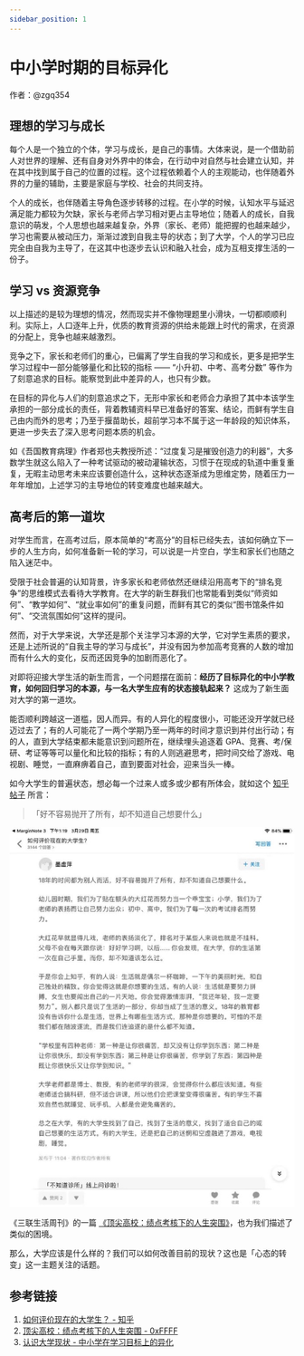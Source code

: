 ```yaml
---
sidebar_position: 1
---
```


# 中小学时期的目标异化

作者：@zgq354 

## 理想的学习与成长

每个人是一个独立的个体，学习与成长，是自己的事情。大体来说，是一个借助前人对世界的理解、还有自身对外界中的体会，在行动中对自然与社会建立认知，并在其中找到属于自己的位置的过程。这个过程依赖着个人的主观能动，也伴随着外界的力量的辅助，主要是家庭与学校、社会的共同支持。

个人的成长，也伴随着主导角色逐步转移的过程。在小学的时候，认知水平与延迟满足能力都较为欠缺，家长与老师占学习相对更占主导地位；随着人的成长，自我意识的萌发，个人思想也越来越复杂，外界（家长、老师）能把握的也越来越少，学习也需要从被动压力，渐渐过渡到自我主导的状态；到了大学，个人的学习已应完全由自我为主导了，在这其中也逐步去认识和融入社会，成为互相支撑生活的一份子。

## 学习 vs 资源竞争

以上描述的是较为理想的情况，然而现实并不像物理题里小滑块，一切都顺顺利利。实际上，人口逐年上升，优质的教育资源的供给未能跟上时代的需求，在资源的分配上，竞争也越来越激烈。

竞争之下，家长和老师们的重心，已偏离了学生自我的学习和成长，更多是把学生学习过程中一部分能够量化和比较的指标 —— “小升初、中考、高考分数” 等作为了刻意追求的目标。能察觉到此中差异的人，也只有少数。

在目标的异化与人们的刻意追求之下，无形中家长和老师合力承担了其中本该学生承担的一部分成长的责任，背着教辅资料早已准备好的答案、结论，而鲜有学生自己由内而外的思考；乃至于揠苗助长，超前学习本不属于这一年龄段的知识体系，更进一步失去了深入思考问题本质的机会。

如《吾国教育病理》作者郑也夫教授所述：“过度复习是摧毁创造力的利器”，大多数学生就这么陷入了一种考试驱动的被动灌输状态，习惯于在现成的轨道中重复重复，无暇主动思考未来应该要创造什么，这种状态逐渐成为思维定势，随着压力一年年增加，上述学习的主导地位的转变难度也越来越大。

## 高考后的第一道坎

对学生而言，在高考过后，原本简单的“考高分”的目标已经失去，该如何确立下一步的人生方向，如何准备新一轮的学习，可以说是一片空白，学生和家长们也随之陷入迷茫中。

受限于社会普遍的认知背景，许多家长和老师依然还继续沿用高考下的“排名竞争”的思维模式去看待大学教育。在大学的新生群我们也常能看到类似“师资如何”、“教学如何”、“就业率如何”的重复问题，而鲜有其它的类似“图书馆条件如何”、“交流氛围如何”这样的提问。

然而，对于大学来说，大学还是那个关注学习本源的大学，它对学生素质的要求，还是上述所说的“自我主导的学习与成长”，并没有因为参加高考竞赛的人数的增加而有什么大的变化，反而还因竞争的加剧而恶化了。

对即将迎接大学生活的新生而言，一个问题摆在面前：**经历了目标异化的中小学教育，如何回归学习的本源，与一名大学生应有的状态接轨起来？** 这成为了新生面对大学的第一道坎。

能否顺利跨越这一道槛，因人而异。有的人异化的程度很小，可能还没开学就已经迈过去了；有的人可能花了一两个学期乃至一两年的时间才意识到并付出行动；有的人，直到大学结束都未能意识到问题所在，继续埋头追逐着 GPA、竞赛、考/保研、考证等等可以量化和比较的指标；有的人则逃避思考，把时间交给了游戏、电视剧、睡觉，一直麻痹着自己，直到要面对社会，迎来当头一棒。

如今大学生的普遍状态，想必每一个过来人或多或少都有所体会，就如这个 [知乎帖子](https://www.zhihu.com/question/26452022/answer/635508898) 所言：

> 「好不容易抛开了所有，却不知道自己想要什么」  

![](./img/student-status.jpg)

《三联生活周刊》的一篇 [《顶尖高校：绩点考核下的人生突围》](https://0xffff.one/d/740-ding-jian-gao-xiao-ji-dian-kao-he-xia-de-ren-sheng-tu-wei)，也为我们描述了类似的困境。

那么，大学应该是什么样的？我们可以如何改善目前的现状？这也是「心态的转变」这一主题关注的话题。

## 参考链接
1. [如何评价现在的大学生？ - 知乎](https://www.zhihu.com/question/26452022/answer/635508898)
2. [顶尖高校：绩点考核下的人生突围 - 0xFFFF](https://0xffff.one/d/740-ding-jian-gao-xiao-ji-dian-kao-he-xia-de-ren-sheng-tu-wei)
3. [认识大学现状 - 中小学在学习目标上的异化](https://www.yuque.com/0xffff.one/cs-learning/current-situation#PFKRJ)
